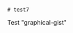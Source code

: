                                                                                                                                                                                                                                                                                                                                    # test7
Test "graphical-gist"